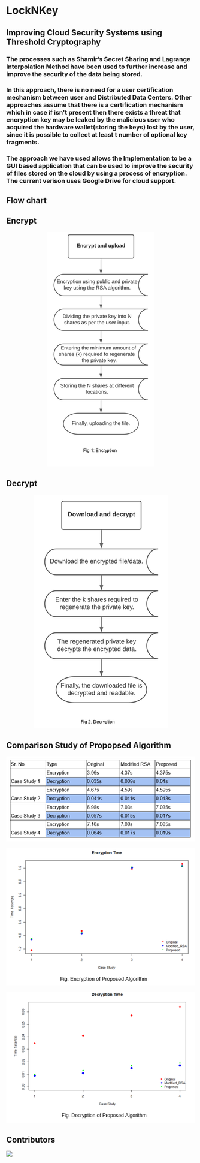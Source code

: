 # LockNKey
## Improving Cloud Security Systems using Threshold Cryptography
### The processes such as Shamir’s Secret Sharing and Lagrange Interpolation Method have been used to further increase and improve the security of the data being stored.
### In this approach, there is no need for a user certification mechanism between user and Distributed Data Centers. Other approaches assume that there is a certification mechanism which in case if isn't present then there exists a threat that encryption key may be leaked by the malicious user who acquired the hardware wallet(storing the keys) lost by the user, since it is possible to collect at least t number of optional key fragments.
### The approach we have used allows the Implementation to be a GUI based application that can be used to improve the security of files stored on the cloud by using a process of encryption. The current verison uses Google Drive for cloud support.

## Flow chart 
<h2> Encrypt </h2>
<p align="center">
    <img src="img/encrypt.png" >
</p>
<h2> Decrypt </h2>
<p align="center">
  <img  src="img/decrypt.png">
</p>


<h2>Comparison Study of Propopsed Algorithm </h2>

<p align="center">
  <img  src="img/table.png">
</p>

<p align="center">
  <img  src="img/encrypt_graph.png">
</p>

<p align="center">
  <img  src="img/decrypt_graph.png">
</p>


## Contributors

<a href="https://github.com/avats101/LockNKey/graphs/contributors">
  <img src="https://contrib.rocks/image?repo=avats101/LockNKey" />
</a>


